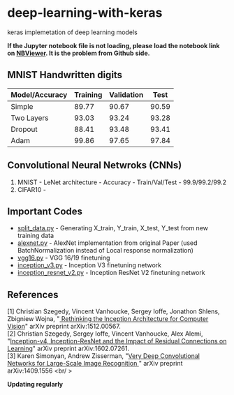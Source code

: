# deep-learning-with-keras
keras implemetation of deep learning models

**If the Jupyter notebook file is not loading, please load the notebook link on [NBViewer](https://nbviewer.jupyter.org/). It is the problem from Github side.**

## MNIST Handwritten digits
Model/Accuracy| Training | Validation | Test
------------- | -------- | ---------  | ----------
Simple  |  89.77 | 90.67 | 90.59
Two Layers  |  93.03 |93.24  |93.28
Dropout | 88.41  |93.48 | 93.41
Adam  |   99.86 | 97.65 | 97.84

## Convolutional Neural Netwroks (CNNs)
1) MNIST - LeNet architecture - Accuracy - Train/Val/Test - 99.9/99.2/99.2
2) CIFAR10 - 

## Important Codes
* [split_data.py](https://github.com/AKASH2907/deep-learning-with-keras/blob/master/split_data.py) - Generating X_train, Y_train, X_test, Y_test from new training data
* [alexnet.py](https://github.com/AKASH2907/deep-learning-with-keras/blob/master/imagenet%20models/alexnet.py) - AlexNet implementation from original Paper (used BatchNormalization instead of Local response normalization)
* [vgg16.py](https://github.com/AKASH2907/deep-learning-with-keras/blob/master/imagenet%20models/vgg16.py) - VGG 16/19 finetuning
* [inception_v3.py](https://github.com/AKASH2907/deep-learning-with-keras/blob/master/imagenet%20models/inception_v3.py) - Inception V3 finetuning network
* [inception_resnet_v2.py](https://github.com/AKASH2907/deep-learning-with-keras/blob/master/imagenet%20models/inception_resnet_v2.py) - Inception ResNet V2 finetuning network


## References
[1] Christian Szegedy, Vincent Vanhoucke, Sergey Ioffe, Jonathon Shlens, Zbigniew Wojna, "[
Rethinking the Inception Architecture for Computer Vision](https://arxiv.org/abs/1512.00567)" arXiv preprint arXiv:1512.00567. <br />
[2] Christian Szegedy, Sergey Ioffe, Vincent Vanhoucke, Alex Alemi, "[Inception-v4, Inception-ResNet and the Impact of Residual Connections on Learning](https://arxiv.org/abs/1602.07261)" arXiv preprint arXiv:1602.07261. <br />
[3] Karen Simonyan, Andrew Zisserman, "[Very Deep Convolutional Networks for Large-Scale Image Recognition
](https://arxiv.org/abs/1409.1556)" arXiv preprint arXiv:1409.1556 <br/ >

**Updating regularly**

